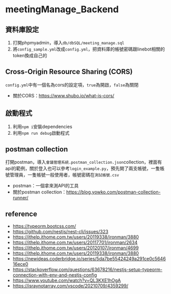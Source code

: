 # meetingManage_Backend
## 資料庫設定
1. 打開phpmyadmin，導入`db/dbSQL/meeting_manage.sql`
2. 將`config_sample.yml`改成`config.yml`，把資料庫的帳號密碼跟linebot相關的token換成自己的
## Cross-Origin Resource Sharing (CORS)
`config.yml`中有一個名為cors的設定項，`true`為開啟，`false`為關閉

- 關於CORS：https://www.shubo.io/what-is-cors/
## 啟動程式
1. 利用`npm i`安裝dependencies
2. 利用`npm run debug`啟動程式
## postman collection
打開postman，導入`會議管理系統.postman_collection.json`collection，裡面有api的範例，關於登入也可以參考`login_example.py`，預先開了兩支帳號，一隻帳號管理員，一隻帳號一般使用者，帳號密碼在`測試帳號.csv`

- postman：一個拿來測API的工具
- 關於postman collection：https://blog.yowko.com/postman-collection-runner/
## reference
- https://typeorm.bootcss.com/
- https://github.com/nestjs/nest-cli/issues/323
- https://ithelp.ithome.com.tw/users/20119338/ironman/3880
- https://ithelp.ithome.com.tw/users/20117701/ironman/2634
- https://ithelp.ithome.com.tw/users/20120107/ironman/4699
- https://ithelp.ithome.com.tw/users/20119338/ironman/3880
- https://newideas.coderbridge.io/series/5da7be55424249a291ce0c564616ece0
- https://stackoverflow.com/questions/63678216/nestjs-setup-typeorm-connection-with-env-and-nestjs-config
- https://www.youtube.com/watch?v=QL3KXE1hOgA
- https://israynotarray.com/vscode/20210709/4359299/
